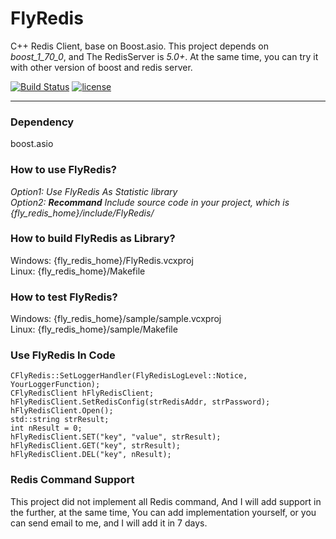 # FlyRedis
C++ Redis Client, base on Boost.asio.
This project depends on *boost_1_70_0*, and The RedisServer is *5.0+*. At the same time, you can try it with other version of boost and redis server.

[![Build Status](https://travis-ci.com/icerlion/FlyRedis.svg?branch=master)](https://travis-ci.com/icerlion/FlyRedis)
[![license](https://img.shields.io/github/license/icerlion/FlyRedis.svg)](https://github.com/icerlion/FlyRedis/blob/master/LICENSE)


****

### Dependency
boost.asio

### How to use FlyRedis?

*Option1: Use FlyRedis As Statistic library*  
*Option2: ___Recommand___ Include source code in your project, which is {fly_redis_home}/include/FlyRedis/*  

### How to build FlyRedis as Library?
Windows: {fly_redis_home}/FlyRedis.vcxproj    
Linux: {fly_redis_home}/Makefile    

### How to test FlyRedis?
Windows: {fly_redis_home}/sample/sample.vcxproj  
Linux: {fly_redis_home}/sample/Makefile  

### Use FlyRedis In Code

```
CFlyRedis::SetLoggerHandler(FlyRedisLogLevel::Notice, YourLoggerFunction);
CFlyRedisClient hFlyRedisClient;
hFlyRedisClient.SetRedisConfig(strRedisAddr, strPassword);
hFlyRedisClient.Open();
std::string strResult;
int nResult = 0;
hFlyRedisClient.SET("key", "value", strResult);
hFlyRedisClient.GET("key", strResult);
hFlyRedisClient.DEL("key", nResult);
```

### Redis Command Support

This project did not implement all Redis command, And I will add support in the further, at the same time, You can add implementation yourself, or you can send email to me, and I will add it in 7 days.
